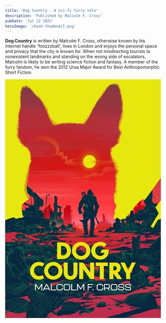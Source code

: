 ```yaml
---
title: 'Dog Country - A sci-fi furry tale'
description: 'Published by Malcolm F. Cross'
pubDate: 'Jul 22 2022'
heroImage: '/book-thumbnail.png'
---
```


**Dog Country** is written by Malcolm F. Cross, otherwise known by his internet handle 'foozzzball', lives in London and enjoys the personal space and privacy that the city is known for. When not misdirecting tourists to nonexistent landmarks and standing on the wrong side of escalators, Malcolm is likely to be writing science fiction and fantasy. A member of the furry fandom, he won the 2012 Ursa Major Award for Best Anthropomorphic Short Fiction.

![Poster](../../../public/book.jpg)